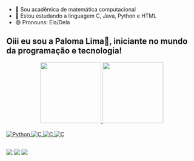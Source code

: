 - 🔭 Sou acadêmica de matemática computacional
- 🌱 Estou estudando a linguagem C, Java, Python e HTML
- 😄 Pronouns: Ela/Dela

## Oiii eu sou a Paloma Lima👋, iniciante no mundo da programação e tecnologia!
<div align="center">
  <a href="https://github.com/PalomaGLima">
  <img height="160em" src="https://github-readme-stats.vercel.app/api?username=PalomaGLima&show_icons=true&theme=dark&include_all_commits=true&count_private=true"/>
  <img height="160em" src="https://github-readme-stats.vercel.app/api/top-langs/?username=PalomaGLima&layout=compact&langs_count=7&theme=dark"/>
</div>
  
<div style="display: inline_block"><br>
  <img align="center" alt="Python" src="https://img.shields.io/badge/python-3670A0?style=for-the-badge&logo=python&logoColor=ffdd54">
  <img align="center" alt="C" src="https://img.shields.io/badge/c-%2300599C.svg?style=for-the-badge&logo=c&logoColor=white">
  <img align="center" alt="C" src="https://img.shields.io/badge/java-CC0000.svg?style=for-the-badge&logo=java&logoColor=white">
  <img align="center" alt="C" src="https://img.shields.io/badge/html5-%23E34F26.svg?style=for-the-badge&logo=html5&logoColor=white">
  </div>
  
  ##
 
<div> 
  <a href="https://instagram.com/palomalima1608" target="_blank"><img src="https://img.shields.io/badge/-Instagram-%23E4405F?style=for-the-badge&logo=instagram&logoColor=white" target="_blank"></a>
   <a href = "mailto:palomalima272@gmail.com"><img src="https://img.shields.io/badge/-Gmail-%23333?style=for-the-badge&logo=gmail&logoColor=white" target="_blank"></a>
  <a href="https://www.linkedin.com/in/paloma-lima-a63447148" target="_blank"><img src="https://img.shields.io/badge/-LinkedIn-%230077B5?style=for-the-badge&logo=linkedin&logoColor=white" target="_blank"></a>

 
</div>
 
